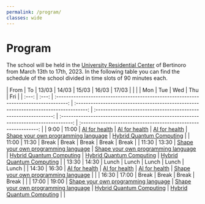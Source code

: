 ```yaml
---
permalink: /program/
classes: wide
---
```


# Program

The school will be held in the [University Residential Center](https://www.ceub.it/?lang=en) of Bertinoro from March 13th to 17th, 2023.
In the following table you can find the schedule of the school divided in time slots of 90 minutes each.

| From | To | 13/03 | 14/03 | 15/03 | 16/03 | 17/03 |
|       |       |                                          Mon                                          |                                          Tue                                          |                               Wed                               |                                          Thu                                          |                               Fri                               |
| :---: | :---: | :-----------------------------------------------------------------------------------: | :-----------------------------------------------------------------------------------: | :-------------------------------------------------------------: | :-----------------------------------------------------------------------------------: | :-------------------------------------------------------------: |
| 9:00  | 11:00 |                       [AI for health](../courses#ai-for-health)                       |                        [AI for health](/courses#ai-for-health)                        |            [AI for health](../courses#ai-for-health)            | [Shape your own programming language](../courses#shape-your-own-programming-language) | [Hybrid Quantum Computing](../courses#hybrid-quantum-computing) |
| 11:00 | 11:30 |                                         Break                                         |                                         Break                                         |                              Break                              |                                         Break                                         |                              Break                              |
| 11:30 | 13:30 | [Shape your own programming language](../courses#shape-your-own-programming-language) | [Shape your own programming language](../courses#shape-your-own-programming-language) | [Hybrid Quantum Computing](../courses#hybrid-quantum-computing) |            [Hybrid Quantum Computing](../courses#hybrid-quantum-computing)            | [Hybrid Quantum Computing](../courses#hybrid-quantum-computing) |
| 13:30 | 14:30 |                                         Lunch                                         |                                         Lunch                                         |                              Lunch                              |                                         Lunch                                         |                              Lunch                              |
| 14:30 | 16:30 |                       [AI for health](../courses#ai-for-health)                       |                       [AI for health](../courses#ai-for-health)                       |            [AI for health](../courses#ai-for-health)            | [Shape your own programming language](../courses#shape-your-own-programming-language) |                                                                 |
| 16:30 | 17:00 |                                         Break                                         |                                         Break                                         |                              Break                              |                                         Break                                         |                                                                 |
| 17:00 | 19:00 | [Shape your own programming language](../courses#shape-your-own-programming-language) | [Shape your own programming language](../courses#shape-your-own-programming-language) | [Hybrid Quantum Computing](../courses#hybrid-quantum-computing) |            [Hybrid Quantum Computing](../courses#hybrid-quantum-computing)            |                                                                 |
